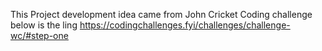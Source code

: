 This Project development idea came from John Cricket Coding challenge below is the ling
https://codingchallenges.fyi/challenges/challenge-wc/#step-one
